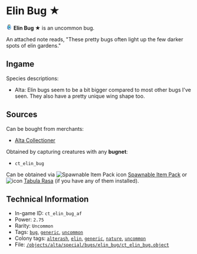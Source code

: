 # Elin Bug ★

<img src="https://raw.githubusercontent.com/Ceterai/Enternia/main/objects/alta/special/bugs/elin_bug/icon.png" alt="Elin Bug ★ icon" loading="lazy" height="16px" width="auto" /> **Elin Bug ★** is an uncommon bug.

An attached note reads, "These pretty bugs often light up the few darker spots of elin gardens."

## Ingame

Species descriptions:

- Alta: Elin bugs seem to be a bit bigger compared to most other bugs I've seen. They also have a pretty unique wing shape too.

## Sources

Can be bought from merchants:

- [Alta Collectioner](https://ceterai.github.io/MyEnternia/Wiki/AltaCollectioner)

Obtained by capturing creatures with any **bugnet**:

- `ct_elin_bug`

Can be obtained via <img src="https://raw.githubusercontent.com/Silverfeelin/Starbound-SpawnableItemPack/master/interface/sip/iconSmall.png" alt="Spawnable Item Pack icon" width="18" height="14"/> [Spawnable Item Pack](https://steamcommunity.com/sharedfiles/filedetails/?id=733665104) or <img src="https://steamuserimages-a.akamaihd.net/ugc/263843960696222713/3EC9A7C005541F7D577EBCB8C5736B4EFC9973D6/" alt="icon" width="8" height="12"/> [Tabula Rasa](https://community.playstarbound.com/resources/the-tabula-rasa.3222/) (if you have any of them installed).

## Technical Information

- In-game ID: `ct_elin_bug_af`
- Power: `2.75`
- Rarity: `Uncommon`
- Tags: [`bug`](https://ceterai.github.io/MyEnternia/Wiki/Tags/Bug), [`generic`](https://ceterai.github.io/MyEnternia/Wiki/Tags/Generic), [`uncommon`](https://ceterai.github.io/MyEnternia/Wiki/Tags/Uncommon)
- Colony tags: [`alterash`](https://ceterai.github.io/MyEnternia/Wiki/Tags/Alterash), [`elin`](https://ceterai.github.io/MyEnternia/Wiki/Tags/Elin), [`generic`](https://ceterai.github.io/MyEnternia/Wiki/Tags/Generic), [`nature`](https://ceterai.github.io/MyEnternia/Wiki/Tags/Nature), [`uncommon`](https://ceterai.github.io/MyEnternia/Wiki/Tags/Uncommon)
- File: [`/objects/alta/special/bugs/elin_bug/ct_elin_bug.object`](https://github.com/Ceterai/Enternia/blob/main/objects/alta/special/bugs/elin_bug/ct_elin_bug.object)

